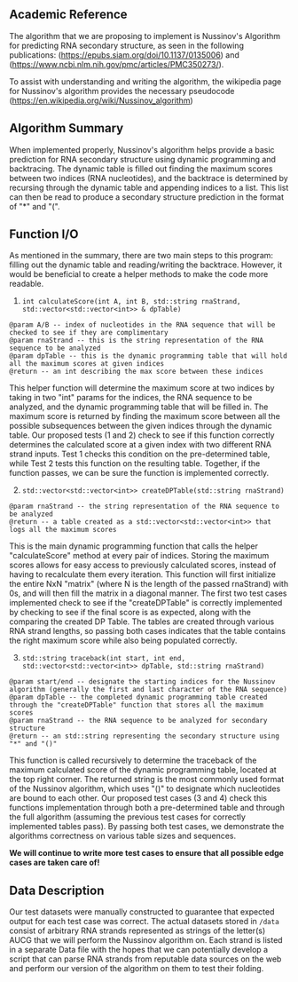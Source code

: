 ## Academic Reference
The algorithm that we are proposing to implement is Nussinov's Algorithm for predicting RNA secondary structure, as seen in the following publications: (https://epubs.siam.org/doi/10.1137/0135006) and (https://www.ncbi.nlm.nih.gov/pmc/articles/PMC350273/). 

To assist with understanding and writing the algorithm, the wikipedia page for Nussinov's algorithm provides the necessary pseudocode (https://en.wikipedia.org/wiki/Nussinov_algorithm)

## Algorithm Summary
When implemented properly, Nussinov's algorithm helps provide a basic prediction for RNA secondary structure using dynamic programming and backtracing. The dynamic table is filled out finding the maximum scores between two indices (RNA nucleotides), and the backtrace is determined by recursing through the dynamic table and appending indices to a list. This list can then be read to produce a secondary structure prediction in the format of "*" and "(".

## Function I/O
As mentioned in the summary, there are two main steps to this program: filling out the dynamic table and reading/writing the backtrace. However, it would be beneficial to create a helper methods to make the code more readable.

1. `int calculateScore(int A, int B, std::string rnaStrand, std::vector<std::vector<int>> & dpTable)`
```
@param A/B -- index of nucleotides in the RNA sequence that will be checked to see if they are complimentary
@param rnaStrand -- this is the string representation of the RNA sequence to be analyzed
@param dpTable -- this is the dynamic programming table that will hold all the maximum scores at given indices
@return -- an int describing the max score between these indices
```
This helper function will determine the maximum score at two indices by taking in two "int" params for the indices, the RNA sequence to be analyzed, and the dynamic programming table that will be filled in. The maximum score is returned by finding the maximum score between all the possible subsequences between the given indices through the dynamic table. Our proposed tests (1 and 2) check to see if this function correctly determines the calculated score at a given index with two different RNA strand inputs. Test 1 checks this condition on the pre-determined table, while Test 2 tests this function on the resulting table. Together, if the function passes, we can be sure the function is implemented correctly.

2. `std::vector<std::vector<int>> createDPTable(std::string rnaStrand)`
```
@param rnaStrand -- the string representation of the RNA sequence to be analyzed
@return -- a table created as a std::vector<std::vector<int>> that logs all the maximum scores
```
This is the main dynamic programming function that calls the helper "calculateScore" method at every pair of indices. Storing the maximum scores allows for easy access to previously calculated scores, instead of having to recalculate them every iteration. This function will first initialize the entire NxN "matrix" (where N is the length of the passed rnaStrand) with 0s, and will then fill the matrix in a diagonal manner. The first two test cases implemented check to see if the "createDPTable" is correctly implemented by checking to see if the final score is as expected, along with the comparing the created DP Table. The tables are created through various RNA strand lengths, so passing both cases indicates that the table contains the right maximum score while also being populated correctly.

3. `std::string traceback(int start, int end, std::vector<std::vector<int>> dpTable, std::string rnaStrand)`
```
@param start/end -- designate the starting indices for the Nussinov algorithm (generally the first and last character of the RNA sequence)
@param dpTable -- the completed dynamic programming table created through the "createDPTable" function that stores all the maximum scores
@param rnaStrand -- the RNA sequence to be analyzed for secondary structure
@return -- an std::string representing the secondary structure using "*" and "()"
```
This function is called recursively to determine the traceback of the maximum calculated score of the dynamic programming table, located at the top right corner. The returned string is the most commonly used format of the Nussinov algorithm, which uses "()" to designate which nucleotides are bound to each other. Our proposed test cases (3 and 4) check this functions implementation through both a pre-determined table and through the full algorithm (assuming the previous test cases for correctly implemented tables pass). By passing both test cases, we demonstrate the algorithms correctness on various table sizes and sequences.

**We will continue to write more test cases to ensure that all possible edge cases are taken care of!**

## Data Description
Our test datasets were manually constructed to guarantee that expected output for each test case was correct. The actual datasets stored in `/data` consist of arbitrary RNA strands represented as strings of the letter(s) AUCG that we will perform the Nussinov algorithm on. Each strand is listed in a separate Data file with the hopes that we can potentially develop a script that can parse RNA strands from reputable data sources on the web and perform our version of the algorithm on them to test their folding.
